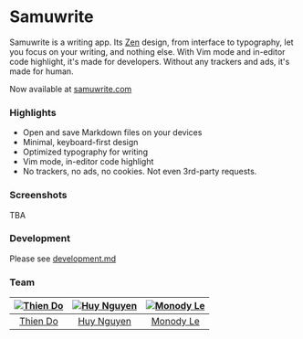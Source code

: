 # Samuwrite

Samuwrite is a writing app. Its [Zen] design, from interface to typography, let you focus on your writing, and nothing else. With Vim mode and in-editor code highlight, it's made for developers. Without any trackers and ads, it's made for human.

Now available at [samuwrite.com]

[zen]: https://en.wikipedia.org/wiki/Zen
[samuwrite.com]: https://samuwrite.com

### Highlights

- Open and save Markdown files on your devices
- Minimal, keyboard-first design
- Optimized typography for writing
- Vim mode, in-editor code highlight
- No trackers, no ads, no cookies. Not even 3rd-party requests.

### Screenshots

TBA

### Development

Please see [development.md](/docs/development.md)

### Team

| [![Thien Do](https://github.com/thien-do.png?size=100)](https://github.com/thien-do) | [![Huy Nguyen](https://github.com/huyng12.png?size=100)](https://github.com/huyng12) | [![Monody Le](https://github.com/monodyle.png?size=100)](https://github.com/monodyle) |
| :----------------------------------------------------------------------------------: | :----------------------------------------------------------------------------------: | :-----------------------------------------------------------------------------------: |
|                       [Thien Do](https://github.com/thien-do)                        |                       [Huy Nguyen](https://github.com/huyng12)                       |                       [Monody Le](https://github.com/monodyle)                        |
